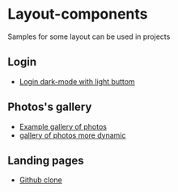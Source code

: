 # Layout-components
Samples for some layout can be used in projects

## Login
* [Login dark-mode with light buttom](https://codepen.io/george_code_pen/pen/YzpdjNE?editors=1100)

## Photos's gallery
* [Example gallery of photos](https://codepen.io/george_code_pen/pen/RwovOVq?editors=1100)
* [gallery of photos more dynamic](https://codepen.io/george_code_pen/pen/RwovXXX?editors=0100)

## Landing pages
* [Github clone](https://codepen.io/george_code_pen/pen/rNWbOBQ?editors=1100)

